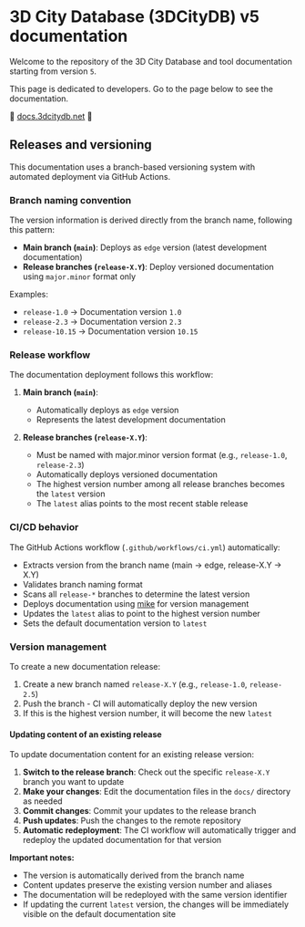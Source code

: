 # 3D City Database (3DCityDB) v5 documentation

Welcome to the repository of the 3D City Database and tool documentation starting from version `5`.

This page is dedicated to developers. Go to the page below to see the documentation.

:rocket: [docs.3dcitydb.net](https://docs.3dcitydb.net/) :rocket:

## Releases and versioning

This documentation uses a branch-based versioning system with automated deployment via GitHub Actions.

### Branch naming convention

The version information is derived directly from the branch name, following this pattern:

- **Main branch (`main`)**: Deploys as `edge` version (latest development documentation)
- **Release branches (`release-X.Y`)**: Deploy versioned documentation using `major.minor` format only

Examples:

- `release-1.0` → Documentation version `1.0`
- `release-2.3` → Documentation version `2.3`
- `release-10.15` → Documentation version `10.15`

### Release workflow

The documentation deployment follows this workflow:

1. **Main branch (`main`)**:
   - Automatically deploys as `edge` version
   - Represents the latest development documentation

2. **Release branches (`release-X.Y`)**:
   - Must be named with major.minor version format (e.g., `release-1.0`, `release-2.3`)
   - Automatically deploys versioned documentation
   - The highest version number among all release branches becomes the `latest` version
   - The `latest` alias points to the most recent stable release

### CI/CD behavior

The GitHub Actions workflow (`.github/workflows/ci.yml`) automatically:

- Extracts version from the branch name (main → edge, release-X.Y → X.Y)
- Validates branch naming format
- Scans all `release-*` branches to determine the latest version
- Deploys documentation using [mike](https://github.com/jimporter/mike) for version management
- Updates the `latest` alias to point to the highest version number
- Sets the default documentation version to `latest`

### Version management

To create a new documentation release:

1. Create a new branch named `release-X.Y` (e.g., `release-1.0`, `release-2.5`)
2. Push the branch - CI will automatically deploy the new version
3. If this is the highest version number, it will become the new `latest`

#### Updating content of an existing release

To update documentation content for an existing release version:

1. **Switch to the release branch**: Check out the specific `release-X.Y` branch you want to update
2. **Make your changes**: Edit the documentation files in the `docs/` directory as needed
3. **Commit changes**: Commit your updates to the release branch
4. **Push updates**: Push the changes to the remote repository
5. **Automatic redeployment**: The CI workflow will automatically trigger and redeploy the updated documentation for that version

**Important notes:**

- The version is automatically derived from the branch name
- Content updates preserve the existing version number and aliases
- The documentation will be redeployed with the same version identifier
- If updating the current `latest` version, the changes will be immediately visible on the default documentation site
